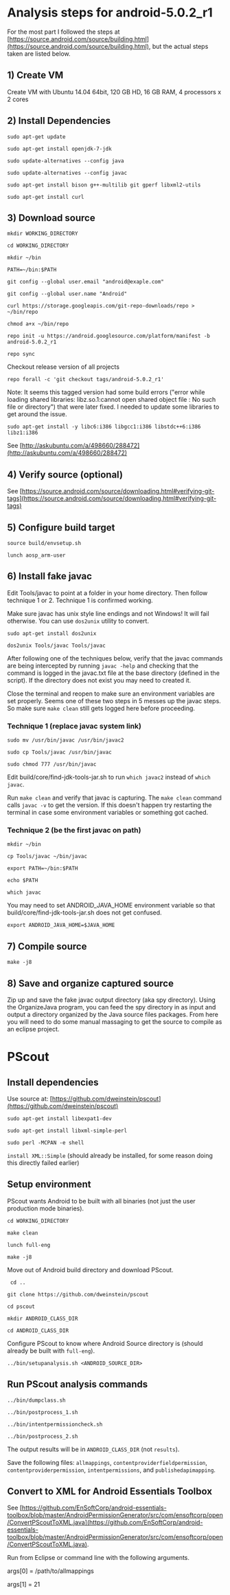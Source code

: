 # Analysis steps for android-5.0.2_r1

For the most part I followed the steps at  [https://source.android.com/source/building.html](https://source.android.com/source/building.html), but the actual steps taken are listed below.

## 1) Create VM
Create VM with Ubuntu 14.04 64bit, 120 GB HD, 16 GB RAM, 4 processors x 2 cores

## 2) Install Dependencies
`sudo apt-get update`

`sudo apt-get install openjdk-7-jdk`

`sudo update-alternatives --config java`

`sudo update-alternatives --config javac`

`sudo apt-get install bison g++-multilib git gperf libxml2-utils`

`sudo apt-get install curl`

## 3) Download source
`mkdir WORKING_DIRECTORY`

`cd WORKING_DIRECTORY`

`mkdir ~/bin`

`PATH=~/bin:$PATH`

`git config --global user.email "android@exaple.com"`

`git config --global user.name "Android"`

`curl https://storage.googleapis.com/git-repo-downloads/repo > ~/bin/repo`

`chmod a+x ~/bin/repo`

`repo init -u https://android.googlesource.com/platform/manifest -b android-5.0.2_r1`

`repo sync`

Checkout release version of all projects

`repo forall -c 'git checkout tags/android-5.0.2_r1'`

Note: It seems this tagged version had some build errors ("error while loading shared libraries: libz.so.1:cannot open shared object file : No such file or directory") that were later fixed.  I needed to update some libraries to get around the issue.

`sudo apt-get install -y libc6:i386 libgcc1:i386 libstdc++6:i386 libz1:i386`

See [http://askubuntu.com/a/498660/288472](http://askubuntu.com/a/498660/288472)

## 4) Verify source (optional)

See [https://source.android.com/source/downloading.html#verifying-git-tags](https://source.android.com/source/downloading.html#verifying-git-tags)

## 5) Configure build target

`source build/envsetup.sh`

`lunch aosp_arm-user`

## 6) Install fake javac

Edit Tools/javac to point at a folder in your home directory.  Then follow technique 1 or 2.  Technique 1 is confirmed working.

Make sure javac has unix style line endings and not Windows!  It will fail otherwise.  You can use `dos2unix` utility to convert.

`sudo apt-get install dos2unix`

`dos2unix Tools/javac Tools/javac`

After following one of the techniques below, verify that the javac commands are being intercepted by running `javac -help` and checking that the command is logged in the javac.txt file at the base directory (defined in the script).  If the directory does not exist you may need to created it.

Close the terminal and reopen to make sure an environment variables are set properly.  Seems one of these two steps in 5 messes up the javac steps.  So make sure `make clean` still gets logged here before proceeding.

### Technique 1 (replace javac system link)
`sudo mv /usr/bin/javac /usr/bin/javac2`

`sudo cp Tools/javac /usr/bin/javac`

`sudo chmod 777 /usr/bin/javac`

Edit build/core/find-jdk-tools-jar.sh to run `which javac2` instead of `which javac`.

Run `make clean` and verify that javac is capturing.  The `make clean` command calls `javac -v` to get the version.  If this doesn't happen try restarting the terminal in case some environment variables or something got cached.

### Technique 2 (be the first javac on path)

`mkdir ~/bin`

`cp Tools/javac ~/bin/javac`

`export PATH=~/bin:$PATH`

`echo $PATH`

`which javac`

You may need to set ANDROID\_JAVA\_HOME environment variable so that build/core/find-jdk-tools-jar.sh does not get confused.

`export ANDROID_JAVA_HOME=$JAVA_HOME`

## 7) Compile source

`make -j8`

## 8) Save and organize captured source
Zip up and save the fake javac output directory (aka spy directory).  Using the OrganizeJava program, you can feed the spy directory in as input and output a directory organized by the Java source files packages.  From here you will need to do some manual massaging to get the source to compile as an eclipse project.

# PScout

## Install dependencies 

Use source at: [https://github.com/dweinstein/pscout](https://github.com/dweinstein/pscout)

`sudo apt-get install libexpat1-dev`

`sudo apt-get install libxml-simple-perl`

`sudo perl -MCPAN -e shell`

`install XML::Simple` (should already be installed, for some reason doing this directly failed earlier)

## Setup environment

PScout wants Android to be built with all binaries (not just the user production mode binaries).

`cd WORKING_DIRECTORY`

`make clean`

`lunch full-eng`

`make -j8`

Move out of Android build directory and download PScout.

` cd ..`

`git clone https://github.com/dweinstein/pscout`

`cd pscout`

`mkdir ANDROID_CLASS_DIR`

`cd ANDROID_CLASS_DIR`

Configure PScout to know where Android Source directory is (should already be built with `full-eng`).

`../bin/setupanalysis.sh <ANDROID_SOURCE_DIR>` 

## Run PScout analysis commands
`../bin/dumpclass.sh`

`../bin/postprocess_1.sh`

`../bin/intentpermissioncheck.sh`

`../bin/postprocess_2.sh`

The output results will be in `ANDROID_CLASS_DIR` (not `results`).  

Save the following files: `allmappings`, `contentproviderfieldpermission`, `contentproviderpermission`, `intentpermissions`, and `publishedapimapping`.

## Convert to XML for Android Essentials Toolbox

See [https://github.com/EnSoftCorp/android-essentials-toolbox/blob/master/AndroidPermissionGenerator/src/com/ensoftcorp/open/ConvertPScoutToXML.java](https://github.com/EnSoftCorp/android-essentials-toolbox/blob/master/AndroidPermissionGenerator/src/com/ensoftcorp/open/ConvertPScoutToXML.java).

Run from Eclipse or command line with the following arguments.

args[0] = /path/to/allmappings

args[1] = 21
